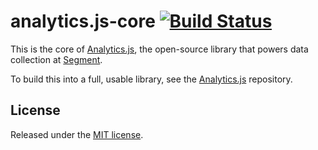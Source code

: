 # analytics.js-core [![Build Status][ci-badge]][ci-link]

This is the core of [Analytics.js][], the open-source library that powers data collection at [Segment](https://segment.com).

To build this into a full, usable library, see the [Analytics.js](https://github.com/segmentio/analytics.js) repository.

## License

Released under the [MIT license](License.md).


[analytics.js]: https://segment.com/docs/libraries/analytics.js/
[ci-link]: https://circleci.com/gh/segmentio/analytics.js-core
[ci-badge]: https://circleci.com/gh/segmentio/analytics.js-core.svg?style=svg
